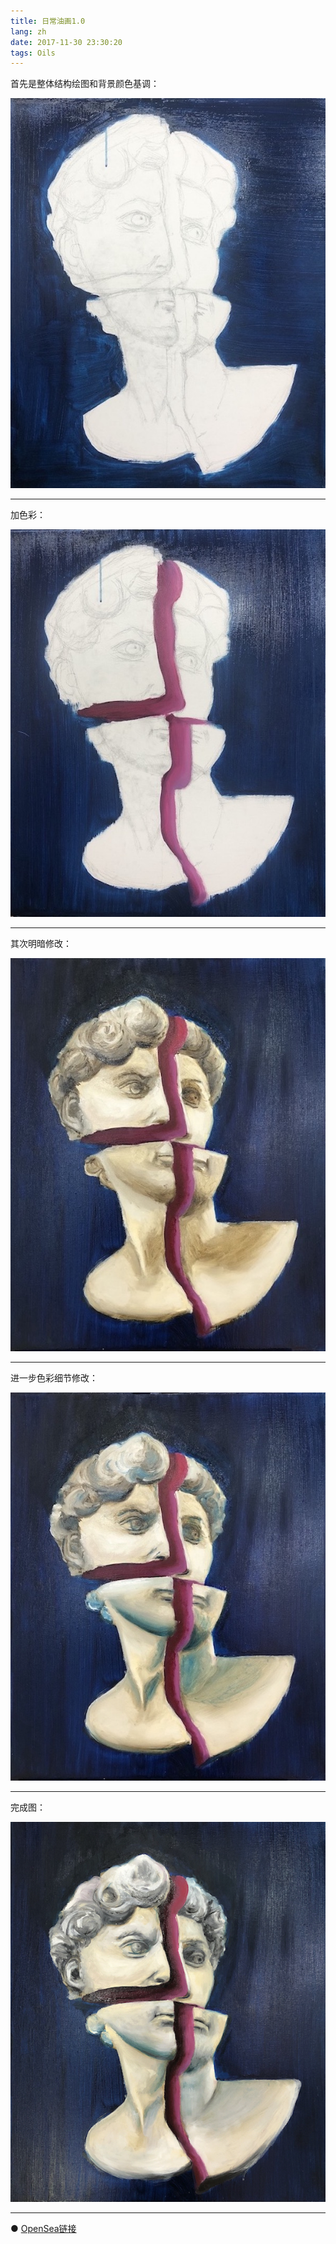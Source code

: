 ```yaml
---
title: 日常油画1.0
lang: zh
date: 2017-11-30 23:30:20
tags: Oils
---
```


首先是整体结构绘图和背景颜色基调：

![David](/image/Oils/oils_daily_1/David_1.jpeg)

----------------------------------------  

加色彩：

![David](/image/Oils/oils_daily_1/David_2.jpeg)

----------------------------------------  

其次明暗修改：

![David](/image/Oils/oils_daily_1/David_3.jpeg)

----------------------------------------  

进一步色彩细节修改：

![David](/image/Oils/oils_daily_1/David_4.jpeg)

----------------------------------------  

完成图：

![David](/image/Oils/oils_daily_1/David_5.jpeg)

----------------------------------------  

● [OpenSea链接](https://opensea.io/assets/0x495f947276749ce646f68ac8c248420045cb7b5e/5538608732828411082250453030091092578936762873171210564831323253325650984961 "David in Four")

<nft-card
contractAddress="0x495f947276749ce646f68ac8c248420045cb7b5e"
tokenId="5538608732828411082250453030091092578936762873171210564831323253325650984961">
</nft-card>
<script src="https://unpkg.com/embeddable-nfts/dist/nft-card.min.js"></script>
